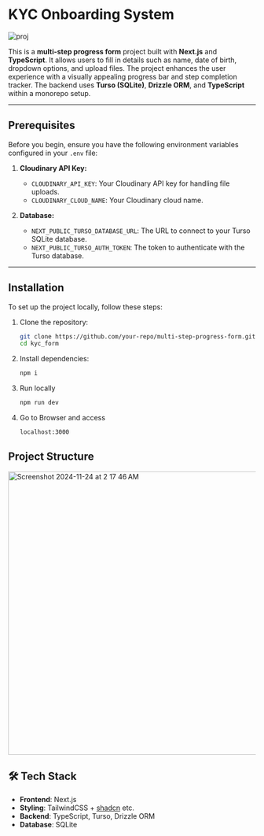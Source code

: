 # KYC Onboarding System

![proj](https://github.com/user-attachments/assets/50e56aa7-c975-4470-b285-7a56eef0e96f)





This is a **multi-step progress form** project built with **Next.js** and **TypeScript**. It allows users to fill in details such as name, date of birth, dropdown options, and upload files. The project enhances the user experience with a visually appealing progress bar and step completion tracker. The backend uses **Turso (SQLite)**, **Drizzle ORM**, and **TypeScript** within a monorepo setup.

---

## Prerequisites

Before you begin, ensure you have the following environment variables configured in your `.env` file:

1. **Cloudinary API Key:**
   - `CLOUDINARY_API_KEY`: Your Cloudinary API key for handling file uploads.
   - `CLOUDINARY_CLOUD_NAME`: Your Cloudinary cloud name.

2. **Database:**
   -  `NEXT_PUBLIC_TURSO_DATABASE_URL`: The URL to connect to your Turso SQLite database.
   - `NEXT_PUBLIC_TURSO_AUTH_TOKEN`: The token to authenticate with the Turso database.

---

## Installation

To set up the project locally, follow these steps:

1. Clone the repository:

   ```bash
   git clone https://github.com/your-repo/multi-step-progress-form.git
   cd kyc_form

2.	Install dependencies:
    
    ```bash
    npm i

3. Run locally
   ```bash
   npm run dev
4. Go to Browser and access 
    ```bash
   localhost:3000


## Project Structure

<img width="576" alt="Screenshot 2024-11-24 at 2 17 46 AM" src="https://github.com/user-attachments/assets/3fb503bb-814e-4812-881d-205d3ca00612">

  
## 🛠️ Tech Stack

-   **Frontend**: Next.js
-   **Styling**: TailwindCSS + [shadcn](https://shadcn.dev/) etc.
-   **Backend**: TypeScript, Turso, Drizzle ORM
-   **Database**: SQLite

   


